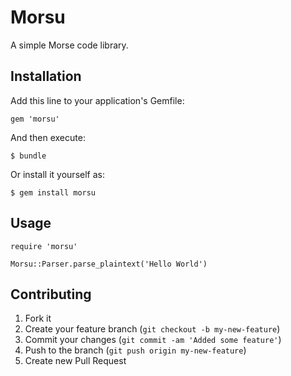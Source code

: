 # Morsu

A simple Morse code library.

## Installation

Add this line to your application's Gemfile:

    gem 'morsu'

And then execute:

    $ bundle

Or install it yourself as:

    $ gem install morsu

## Usage

    require 'morsu'

    Morsu::Parser.parse_plaintext('Hello World')

## Contributing

1. Fork it
2. Create your feature branch (`git checkout -b my-new-feature`)
3. Commit your changes (`git commit -am 'Added some feature'`)
4. Push to the branch (`git push origin my-new-feature`)
5. Create new Pull Request
